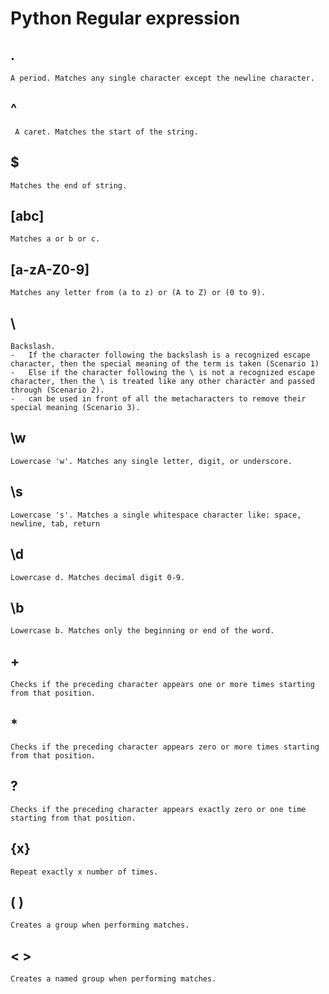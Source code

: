 # Python Regular expression 

## .
    A period. Matches any single character except the newline character.

## ^
     A caret. Matches the start of the string.

## $ 
    Matches the end of string.

## [abc] 
    Matches a or b or c.

## [a-zA-Z0-9] 
    Matches any letter from (a to z) or (A to Z) or (0 to 9).

## \ 
    Backslash.
    -   If the character following the backslash is a recognized escape character, then the special meaning of the term is taken (Scenario 1)
    -   Else if the character following the \ is not a recognized escape character, then the \ is treated like any other character and passed through (Scenario 2).
    -   can be used in front of all the metacharacters to remove their special meaning (Scenario 3).

## \w 
    Lowercase 'w'. Matches any single letter, digit, or underscore.

## \s 
    Lowercase 's'. Matches a single whitespace character like: space, newline, tab, return

## \d 
    Lowercase d. Matches decimal digit 0-9.

## \b 
    Lowercase b. Matches only the beginning or end of the word.

## + 
    Checks if the preceding character appears one or more times starting from that position.

## * 
    Checks if the preceding character appears zero or more times starting from that position.

## ? 
    Checks if the preceding character appears exactly zero or one time starting from that position.

## {x} 
    Repeat exactly x number of times.

## ( )	
    Creates a group when performing matches.

## < >	
    Creates a named group when performing matches.